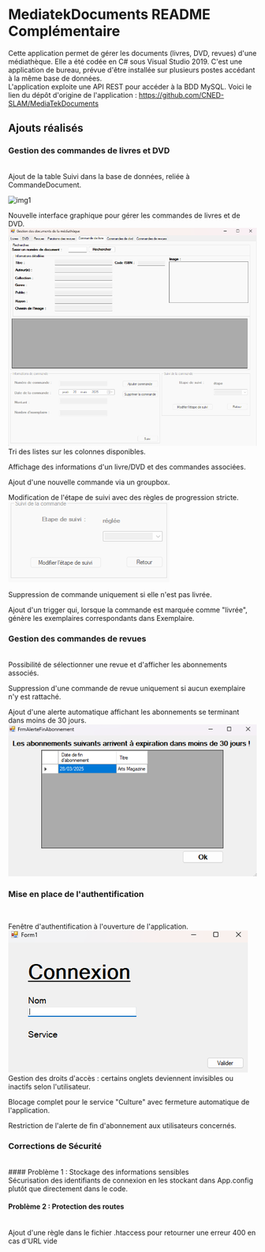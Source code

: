 # MediatekDocuments README Complémentaire
Cette application permet de gérer les documents (livres, DVD, revues) d'une médiathèque. Elle a été codée en C# sous Visual Studio 2019. C'est une application de bureau, prévue d'être installée sur plusieurs postes accédant à la même base de données.<br>
L'application exploite une API REST pour accéder à la BDD MySQL. Voici le lien du dépôt d'origine de l'application : https://github.com/CNED-SLAM/MediaTekDocuments
## Ajouts réalisés
### Gestion des commandes de livres et DVD
<br>
Ajout de la table Suivi dans la base de données, reliée à CommandeDocument.<br>

![img1](https://monportefolioanis.go.yj.fr/photo_readme_AP2/commandedocument_idsuivi.png)<br>

Nouvelle interface graphique pour gérer les commandes de livres et de DVD.<br>
![img2](https://github.com/Mathis2111/mediatekdocument/blob/main/Image%20README/CommandeLivres.png)<br>
Tri des listes sur les colonnes disponibles.<br>

Affichage des informations d'un livre/DVD et des commandes associées.<br>

Ajout d'une nouvelle commande via un groupbox.<br>

Modification de l'étape de suivi avec des règles de progression stricte.<br>
![img3](https://github.com/Mathis2111/mediatekdocument/blob/main/Image%20README/SuiviLivre.png)<br>

Suppression de commande uniquement si elle n'est pas livrée.<br>

Ajout d'un trigger qui, lorsque la commande est marquée comme "livrée", génère les exemplaires correspondants dans Exemplaire.<br>

### Gestion des commandes de revues
<br>
Possibilité de sélectionner une revue et d'afficher les abonnements associés.<br>

Suppression d'une commande de revue uniquement si aucun exemplaire n'y est rattaché.<br>

Ajout d'une alerte automatique affichant les abonnements se terminant dans moins de 30 jours.<br>
![img7](https://github.com/Mathis2111/mediatekdocument/blob/main/Image%20README/dateExpiration.png)<br>

### Mise en place de l'authentification
<br>

Fenêtre d'authentification à l'ouverture de l'application.<br>
![img9](https://github.com/Mathis2111/mediatekdocument/blob/main/Image%20README/PageConnexion.png)<br>
Gestion des droits d'accès : certains onglets deviennent invisibles ou inactifs selon l'utilisateur.<br>

Blocage complet pour le service "Culture" avec fermeture automatique de l'application.<br>

Restriction de l'alerte de fin d'abonnement aux utilisateurs concernés.<br>

### Corrections de Sécurité
<br>
#### Problème 1 : Stockage des informations sensibles
<br>
Sécurisation des identifiants de connexion en les stockant dans App.config plutôt que directement dans le code.<br>

#### Problème 2 : Protection des routes
<br>
Ajout d'une règle dans le fichier .htaccess pour retourner une erreur 400 en cas d'URL vide<br>
